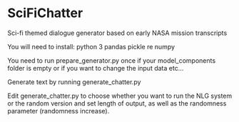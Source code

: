 # SciFiChatter
Sci-fi themed dialogue generator based on early NASA mission transcripts

You will need to install:
python 3
pandas
pickle
re
numpy

You need to run prepare_generator.py once if your model_components folder is empty or if you want to change the input data etc...

Generate text by running generate_chatter.py

Edit generate_chatter.py to choose whether you want to run the NLG system or the random version and set length of output, as well as the randomness parameter (randomness increase).

